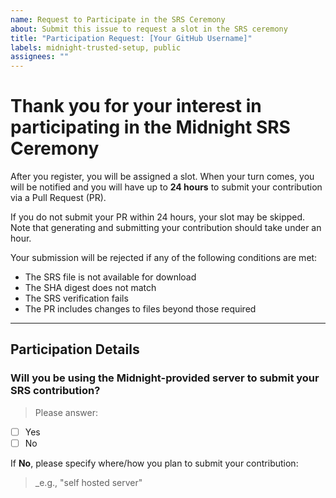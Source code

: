 ```yaml
---
name: Request to Participate in the SRS Ceremony
about: Submit this issue to request a slot in the SRS ceremony
title: "Participation Request: [Your GitHub Username]"
labels: midnight-trusted-setup, public
assignees: ""
---
```


# Thank you for your interest in participating in the Midnight SRS Ceremony

After you register, you will be assigned a slot.
When your turn comes, you will be notified and you will have up to **24 hours** to submit your contribution via a 
Pull Request (PR).

If you do not submit your PR within 24 hours, your slot may be skipped. Note that generating and submitting your 
contribution should take under an hour. 

Your submission will be rejected if any of the following conditions are met:

* The SRS file is not available for download
* The SHA digest does not match
* The SRS verification fails
* The PR includes changes to files beyond those required

---

## Participation Details

### Will you be using the Midnight-provided server to submit your SRS contribution?
> Please answer:
- [ ] Yes
- [ ] No

If **No**, please specify where/how you plan to submit your contribution:
> _e.g., "self hosted server"

